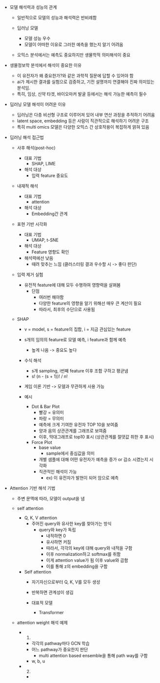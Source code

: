 - 모델 해석력과 성능의 관계
	- 일반적으로 모델의 성능과 해석력은 반비례함
	
	- 딥러닝 모델
		- 모델 성능 우수
		- 모델이 어떠한 이유로 그러한 예측을 했는지 알기 어려움
	- 오믹스 분석에서는 예측도 중요하지만 생물학적 의미해석이 중요

- 생물정보학 분석에서 해석이 중요한 이유
	- 이 유전자가 왜 중요한가?와 같은 과학적 질문에 답할 수 있어야 함
	- ai가 제시한 결과를 실험으로 검증하고, 기전 설명까지 연결해야 진짜 의미있는분석임.
	- 특히, 임상, 신약 타겟, 바이오마커 발굴 등에서는 해석 가능한 예측이 필수

- 딥러닝 모델 해석이 어려운 이유
	- 딥러닝은 다층 비선형 구조로 이루어져 있어 내부 연산 과정을 추적하기 어려움
	- latent space, embedding 등은 사람이 직관적으로 해석하기 어려운 구조
	- 특히 multi omics 모델은 다양한 오믹스 간 상호작용이 복잡하게 얽혀 있음

- 딥러닝 해석 접근법
	- 사후 해석(post-hoc)
		- 대표 기법
			- SHAP, LIME
		- 해석 대상
			- 입력 feature 중요도
	- 내재적 해석
		- 대표 기법
			- attention
		- 해석 대상
			- Embedding간 관계
	- 표현 기반 시각화
		- 대표 기법
			- UMAP, t-SNE
		- 해석 대상
			- Feature 영향도 확인
		- 해석력에선 낮음
			- 때려 맞추는 느낌 (클러스터링 결과 우수할 시 -> 좋다 판단)
	- 입력 제거 실험
		- 유전적 feature에 대해 모두 수행하여 영향력을 살펴봄
			- 단점
				- 여러번 해야함
				- 다양한 feature의 영향을 알기 위해선 매우 큰 계산이 필요
				- 따라서, 최후의 수단으로 사용됨
	
	- SHAP
		- v = model, s = feature의 집합, i = 지금 관심있는 feature
		- s개의 임의의 feature로 모델 예측, i feature과 함께 예측 
			- 높게 나옴 -> 중요도 높다
		- 수식 해석
			- s개 sampling, i번째 feature 이후 조합 구하고 평균냄
			- s! (n - (s + 1))! / n!
		- 게임 이론 기반 -> 모델과 무관하게 사용 가능
		
		- 예시
			-  Dot & Bar Plot
				- 빨강 = 유의미
				- 파랑 = 무의미
				- 예측에 크게 기여한 유전자 TOP 10을 보여줌
				- 양과 음의 상관관계를 그래프로 보여줌
				- 이후, 막대그래프로 top10 표시 (상관관계를 절댓값 취한 후 표시)
			- Force Plot
				- base value
					- sample에서 중심값을 의미
				- 개별 샘플에 대해 어떤 유전자가 예측을 증가 or 감소 시켰는지 시각화
				- 직관적인 해석이 가능
					- ex) 이 유전자가 발현이 되어 암으로 예측

- Attention 기반 해석 기법
	- 주변 문맥에 따라, 모델이 output을 냄
	
	- self attention
		- Q, K, V attention
			- 주어진 query와 유사한 key를 찾아가는 방식
				- query와 key가 독립
					- 내적하면 0
					- 유사하면 커짐
					- 따라서, 각각의 key에 대해 query와 내적을 구함
					- 이후 normalization하고 softmax를 취함
					- 이게 attention value가 됨 이후 value와 곱함
					- 이를 통해 z의 embedding을 구함
		- Self attention
			- 자기자신으로부터 Q, K, V를 모두 생성
			- 반복하면 관계성이 생김
		
			- 대표적 모델
				- Transformer
	
	- attention weight 해석 예제
		- 1)
			- 각각의 pathway마다 GCN 학습
			- 어느 pathway가 중요한지 판단
				- multi attention based ensemble을 통해 path way를 구함
			- w, b, u
		- 2)
			- 